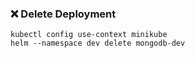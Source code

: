 ### ❌ Delete Deployment
```shell
kubectl config use-context minikube
helm --namespace dev delete mongodb-dev
```
